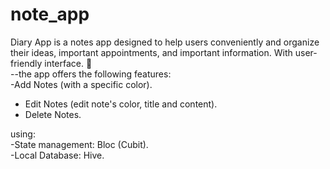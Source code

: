 # note_app

Diary App is a notes app designed to help users conveniently and organize their ideas, important appointments, and important information. With user-friendly interface. 📲<br>
--the app offers the following features:<br>
-Add Notes (with a specific color).<br>
- Edit Notes (edit note's color, title and content).<br>
- Delete Notes.<br>

using:<br>
-State management: Bloc (Cubit).<br>
-Local Database: Hive.<br>

